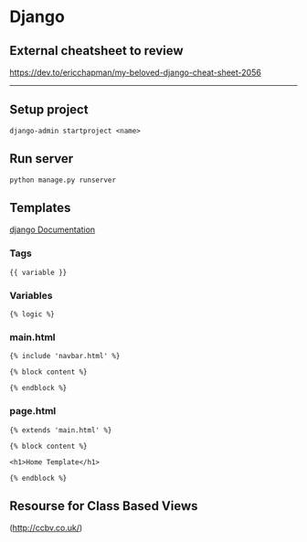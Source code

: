 # Django #

## External cheatsheet to review

https://dev.to/ericchapman/my-beloved-django-cheat-sheet-2056

---

## Setup project ##

`django-admin startproject <name>`

## Run server ##

`python manage.py runserver`

## Templates ##

[django Documentation](https://docs.djangoproject.com/en/4.0/topics/templates/)

### Tags ###

`{{ variable }}`

### Variables ###

`{% logic %}`

### main.html ###

```
{% include 'navbar.html' %}

{% block content %}

{% endblock %}
```

### page.html ###

```
{% extends 'main.html' %}

{% block content %}

<h1>Home Template</h1>

{% endblock %}
```

## Resourse for Class Based Views

(http://ccbv.co.uk/)
